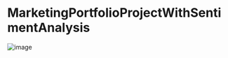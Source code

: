 # MarketingPortfolioProjectWithSentimentAnalysis

![image](https://github.com/user-attachments/assets/081d2660-a71d-46bc-acf3-4fc56e5589e7)
